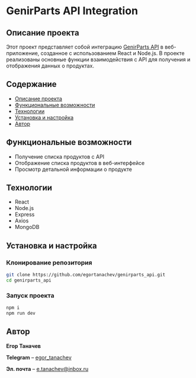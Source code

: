 # GenirParts API Integration

## Описание проекта

Этот проект представляет собой интеграцию [GenirParts API](https://github.com/egortanachev/genirparts_api) в веб-приложение, созданное с использованием React и Node.js. В проекте реализованы основные функции взаимодействия с API для получения и отображения данных о продуктах.

## Содержание

- [Описание проекта](#описание-проекта)
- [Функциональные возможности](#функциональные-возможности)
- [Технологии](#технологии)
- [Установка и настройка](#установка-и-настройка)
- [Автор](#автор)

## Функциональные возможности

- Получение списка продуктов с API
- Отображение списка продуктов в веб-интерфейсе
- Просмотр детальной информации о продукте

## Технологии

- React
- Node.js
- Express
- Axios
- MongoDB

## Установка и настройка

### Клонирование репозитория

```bash
git clone https://github.com/egortanachev/genirparts_api.git
cd genirparts_api
```

### Запуск проекта

```bash
npm i
npm run dev
```

## Автор

**Егор Таначев**

**Telegram** – [egor_tanachev](https://t.me/egor_tanachev)

**Эл. почта** – [e.tanachev@inbox.ru](mailto:e.tanachev@inbox.ru)